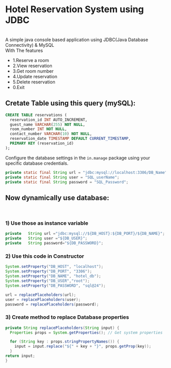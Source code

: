 # Hotel Reservation System using JDBC

<br/>
A simple java console based application using JDBC(Java Database Connectivity) & MySQL <br/> With The features

*  1.Reserve a room
* 2.View reservation
* 3.Get room number
* 4.Update reservation
*  5.Delete reservation
*  0.Exit



## Cretate Table using this query (mySQL):

```sql
CREATE TABLE reservations (
  reservation_id INT AUTO_INCREMENT,
  guest_name VARCHAR(255) NOT NULL,
  room_number INT NOT NULL,
  contact_number VARCHAR(10) NOT NULL,
  reservation_date TIMESTAMP DEFAULT CURRENT_TIMESTAMP,
  PRIMARY KEY (reservation_id)
);
```
Configure the database settings in the `in.manage` package using your specific database credentials.

```java
private static final String url = "jdbc:mysql://localhost:3306/DB_Name";
private static final String user = "SQL_userName";
private static final String password = "SQL_Password";
```
## Now dynamically use database: 
<br>

### 1) Use those as instance variable

```java
private   String url ="jdbc:mysql://${DB_HOST}:${DB_PORT}/${DB_NAME}";
private   String user ="${DB_USER}";
private   String password="${DB_PASSWORD}";
```
### 2) Use this code in Constructor
```java
System.setProperty("DB_HOST", "localhost");
System.setProperty("DB_PORT", "3306");
System.setProperty("DB_NAME", "hotel_db");
System.setProperty("DB_USER","root");
System.setProperty("DB_PASSWORD", "sql@24");

url = replacePlaceholders(url);
user = replacePlaceholders(user);
password = replacePlaceholders(password);
```
### 3) Create method to replace Database properties
```java
private String replacePlaceholders(String input) {
  Properties props = System.getProperties(); // Get system properties

  for (String key : props.stringPropertyNames()) {
    input = input.replace("${" + key + "}", props.getProp(key));
  }
return input;
}
```







